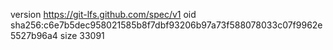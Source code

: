 version https://git-lfs.github.com/spec/v1
oid sha256:c6e7b5dec958021585b8f7dbf93206b97a73f588078033c07f9962e5527b96a4
size 33091
